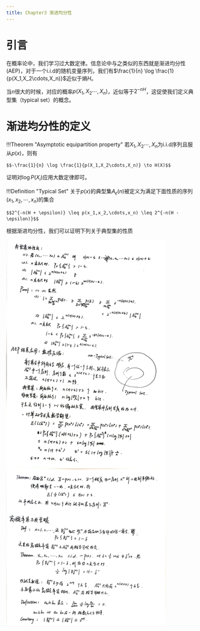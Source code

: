 ```yaml
---
title: Chapter3 渐进均分性
---
```


# 引言

在概率论中，我们学习过大数定律。信息论中与之类似的东西就是渐进均分性(AEP)，对于一个i.i.d的随机变量序列，我们有$\frac{1}{n} \log \frac{1}{p(X_1,X_2\cdots,X_n)}$近似于熵$H$。

当$n$很大的时候，对应的概率$p(X_1,X_2\cdots,X_n)$，近似等于$2^{-nH}$，这促使我们定义典型集（typical set）的概念。


# 渐进均分性的定义

!!!Theorem "Asymptotic equipartition property"
    若$X_1,X_2\cdots,X_n$为i.i.d序列且服从$p(x)$，则有

    $$-\frac{1}{n} \log \frac{1}{p(X_1,X_2\cdots,X_n)} \to H(X)$$

证明对$\log P(X_i)$应用大数定律即可。

!!!Definition "Typical Set"
    关于$p(x)$的典型集$A_{\epsilon}{(n)}$被定义为满足下面性质的序列$(x_1,x_2,\cdots,x_n)$的集合

    $$2^{-n(H + \epsilon)} \leq p(x_1,x_2,\cdots,x_n) \leq 2^{-n(H -\epsilon)}$$

根据渐进均分性，我们可以证明下列关于典型集的性质

![](source/Chapter3.jpg)